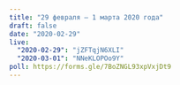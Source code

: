 ```yaml
---
title: "29 февраля — 1 марта 2020 года"
draft: false
date: "2020-02-29"
live:
  "2020-02-29": "jZFTqjN6XLI" 
  "2020-03-01": "NNeKLOPOo9Y"
poll: https://forms.gle/7BoZNGL93xpVxjDt9
---
```

